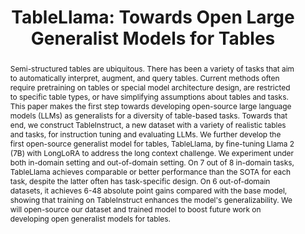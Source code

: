---
title: "TableLlama: Towards Open Large Generalist Models for Tables"
link: "https://arxiv.org/abs/2310.09263"
authors: "Zhang et al."
venue: "ArXiv"
year: 2023
abstract: "Semi-structured tables are ubiquitous. There has been a variety of tasks that aim to automatically interpret, augment, and query tables. Current methods often require pretraining on tables or special model architecture design, are restricted to specific table types, or have simplifying assumptions about tables and tasks. This paper makes the first step towards developing open-source large language models (LLMs) as generalists for a diversity of table-based tasks. Towards that end, we construct TableInstruct, a new dataset with a variety of realistic tables and tasks, for instruction tuning and evaluating LLMs. We further develop the first open-source generalist model for tables, TableLlama, by fine-tuning Llama 2 (7B) with LongLoRA to address the long context challenge. We experiment under both in-domain setting and out-of-domain setting. On 7 out of 8 in-domain tasks, TableLlama achieves comparable or better performance than the SOTA for each task, despite the latter often has task-specific design. On 6 out-of-domain datasets, it achieves 6-48 absolute point gains compared with the base model, showing that training on TableInstruct enhances the model's generalizability. We will open-source our dataset and trained model to boost future work on developing open generalist models for tables."
---